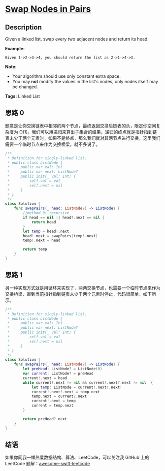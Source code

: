 # [Swap Nodes in Pairs][title]

## Description

Given a linked list, swap every two adjacent nodes and return its head.

**Example:**

```
Given 1->2->3->4, you should return the list as 2->1->4->3.
```

**Note:**

- Your algorithm should use only constant extra space.
- You may **not** modify the values in the list's nodes, only nodes itself may be changed.

**Tags:** Linked List


## 思路 0

题意是让你交换链表中相邻的两个节点，最终返回交换后链表的头，限定你空间复杂度为 O(1)。我们可以用递归来算出子集合的结果，递归的终点就是指针指到链表末少于两个元素时，如果不是终点，那么我们就对其两节点进行交换，这里我们需要一个临时节点来作为交换桥梁，就不多说了。

```swift
/**
 * Definition for singly-linked list.
 * public class ListNode {
 *     public var val: Int
 *     public var next: ListNode?
 *     public init(_ val: Int) {
 *         self.val = val
 *         self.next = nil
 *     }
 * }
 */
class Solution {
    func swapPairs(_ head: ListNode?) -> ListNode? {
        //method 0: recursive
        if head == nil || head?.next == nil {
            return head
        }
        let temp = head!.next
        head!.next = swapPairs(temp!.next)
        temp!.next = head

        return temp
    }
}
```


## 思路 1

另一种实现方式就是用循环来实现了，两两交换节点，也需要一个临时节点来作为交换桥梁，直到当前指针指到链表末少于两个元素时停止，代码很简单，如下所示。

```swift
/**
 * Definition for singly-linked list.
 * public class ListNode {
 *     public var val: Int
 *     public var next: ListNode?
 *     public init(_ val: Int) {
 *         self.val = val
 *         self.next = nil
 *     }
 * }
 */
class Solution {
    func swapPairs(_ head: ListNode?) -> ListNode? {
        let preHead: ListNode? = ListNode(0)
        var current: ListNode? = preHead
        current!.next = head
        while current!.next != nil && current!.next?.next != nil  {
            let temp: ListNode = current!.next!.next!
            current!.next!.next = temp.next
            temp.next = current?.next
            current!.next = temp
            current = temp.next
        }

        return preHead?.next
    }
}
```


## 结语

如果你同我一样热爱数据结构、算法、LeetCode，可以关注我 GitHub 上的 LeetCode 题解：[awesome-swift-leetcode][zgpeace]



[title]: https://leetcode.com/problems/swap-nodes-in-pairs
[zgpeace]: https://github.com/zgpeace/awesome-swift-leetcode
